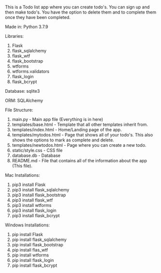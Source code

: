This is a Todo list app where you can create todo's.
You can sign up and then make todo's. You have the option
to delete them and to complete them once they have been completed.


Made in:
Python 3.7.9


Libraries:
1. Flask
2. flask_sqlalchemy
3. flask_wtf
4. flask_bootstrap
5. wtforms
6. wtforms.validators
7. flask_login
8. flask_bcrypt



Database:
sqlite3


ORM:
SQLAlchemy


File Structure:
1. main.py - Main app file (Everything is in here)
2. templates/base.html - Template that all other templates inherit from.
3. templates/index.html - Home/Landing page of the app.
4. templates/mytodos.html - Page that shows all of your todo's. This also shows the options to mark as complete and delete.
5. templates/newtodos.html - Page where you can create a new todo.
6. static/style.css - CSS file
7. database.db - Database
8. README.md - File that contains all of the information about the app (This file).


Mac Installations:
1. pip3 install Flask
2. pip3 install flask_sqlalchemy
3. pip3 install flask_bootstrap
4. pip3 install flask_wtf
5. pip3 install wtforms
6. pip3 install flask_login
7. pip3 install flask_bcrypt

Windows Installations:
1. pip install Flask
2. pip install flask_sqlalchemy
3. pip install flask_bootstrap
4. pip install flas_wtf
5. pip install wtforms
6. pip install flask_login
7. pip install flask_bcrypt